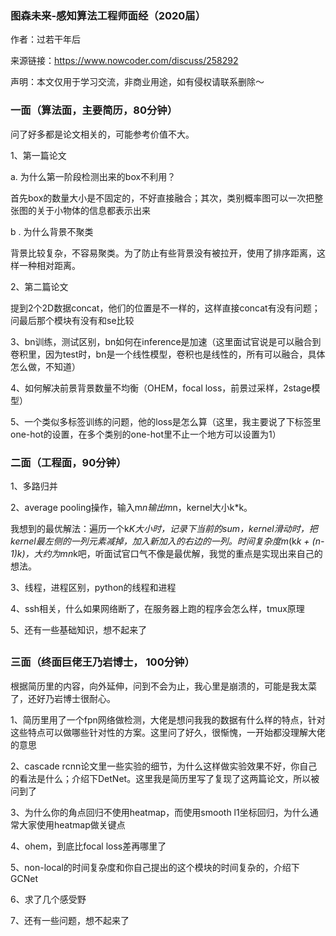 ### 图森未来-感知算法工程师面经（2020届）

作者：过若干年后

来源链接：https://www.nowcoder.com/discuss/258292

声明：本文仅用于学习交流，非商业用途，如有侵权请联系删除～



### **一面（算法面，主要简历，80分钟）**

问了好多都是论文相关的，可能参考价值不大。

1、第一篇论文

a. 为什么第一阶段检测出来的box不利用？

首先box的数量大小是不固定的，不好直接融合；其次，类别概率图可以一次把整张图的关于小物体的信息都表示出来

b . 为什么背景不聚类

背景比较复杂，不容易聚类。为了防止有些背景没有被拉开，使用了排序距离，这样一种相对距离。

2、第二篇论文

提到2个2D数据concat，他们的位置是不一样的，这样直接concat有没有问题；问最后那个模块有没有和se比较

3、bn训练，测试区别，bn如何在inference是加速（这里面试官说是可以融合到卷积里，因为test时，bn是一个线性模型，卷积也是线性的，所有可以融合，具体怎么做，不知道）

4、如何解决前景背景数量不均衡（OHEM，focal loss，前景过采样，2stage模型）

5、一个类似多标签训练的问题，他的loss是怎么算（这里，我主要说了下标签里one-hot的设置，在多个类别的one-hot里不止一个地方可以设置为1）

### **二面（工程面，90分钟）**

1、多路归并

2、average pooling操作，输入m*n输出m*n，kernel大小k*k。

我想到的最优解法：遍历一个k*K大小时，记录下当前的sum，kernel滑动时，把kernel最左侧的一列元素减掉，加入新加入的右边的一列。时间复杂度m*(k*k + (n-1)*k)，大约为m*n*k吧，听面试官口气不像是最优解，我觉的重点是实现出来自己的想法。

3、线程，进程区别，python的线程和进程

4、ssh相关，什么如果网络断了，在服务器上跑的程序会怎么样，tmux原理

5、还有一些基础知识，想不起来了 

## 

### 

###  

### **三面（终面巨佬王乃岩博士， 100分钟）**

根据简历里的内容，向外延伸，问到不会为止，我心里是崩溃的，可能是我太菜了，还好乃岩博士很耐心。

1、简历里用了一个fpn网络做检测，大佬是想问我我的数据有什么样的特点，针对这些特点可以做哪些针对性的方案。这里问了好久，很惭愧，一开始都没理解大佬的意思

2、cascade rcnn论文里一些实验的细节，为什么这样做实验效果不好，你自己的看法是什么；介绍下DetNet。这里我是简历里写了复现了这两篇论文，所以被问到了

3、为什么你的角点回归不使用heatmap，而使用smooth l1坐标回归，为什么通常大家使用heatmap做关键点

4、ohem，到底比focal loss差再哪里了

5、non-local的时间复杂度和你自己提出的这个模块的时间复杂的，介绍下GCNet

6、求了几个感受野

7、还有一些问题，想不起来了